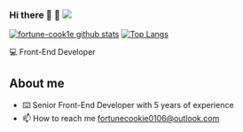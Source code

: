 ### Hi there 👋 👋 ![](https://komarev.com/ghpvc/?username=fortune-cook1e&color=blue&style=flat-square)
[![fortune-cook1e github stats](https://github-readme-stats.vercel.app/api?username=fortune-cook1e&show_icons=true&theme=react)](https://github.com/anuraghazra/github-readme-stats)
[![Top Langs](https://github-readme-stats.vercel.app/api/top-langs/?username=fortune-cook1e&layout=compact)](https://github.com/anuraghazra/github-readme-stats)

💻 Front-End Developer 

## About me

* ⌨️ Senior Front-End Developer with 5 years of experience
* 📫 How to reach me fortunecookie0106@outlook.com

